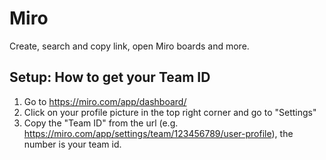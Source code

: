 # Miro
Create, search and copy link, open Miro boards and more.

## Setup: How to get your Team ID

1. Go to https://miro.com/app/dashboard/
2. Click on your profile picture in the top right corner and go to "Settings"
3. Copy the "Team ID" from the url (e.g. https://miro.com/app/settings/team/123456789/user-profile), the number is your team id.
